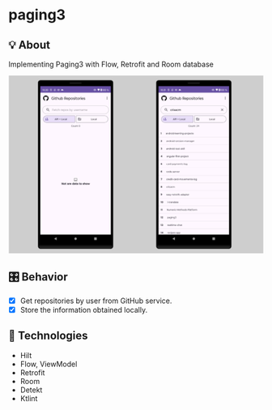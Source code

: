 # paging3

## 💡 About

Implementing Paging3 with Flow, Retrofit and Room database

<img src="previews/banner.png">

## 🎛️ Behavior

- [X] Get repositories by user from GitHub service.
- [X] Store the information obtained locally.

## 🚀 Technologies

- Hilt
- Flow, ViewModel
- Retrofit
- Room
- Detekt
- Ktlint
